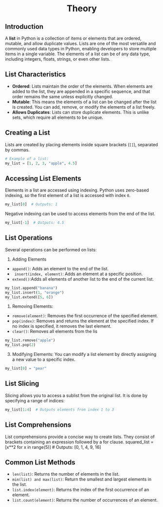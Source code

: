 <h1 style="text-align: center;">Theory</h1>

## Introduction
A **list** in Python is a collection of items or elements that are ordered, mutable, and allow duplicate values. Lists are one of the most versatile and commonly used data types in Python, enabling developers to store multiple items in a single variable. The elements of a list can be of any data type, including integers, floats, strings, or even other lists.

## List Characteristics
- **Ordered**: Lists maintain the order of the elements. When elements are added to the list, they are appended in a specific sequence, and that order remains the same unless explicitly changed.
- **Mutable**: This means the elements of a list can be changed after the list is created. You can add, remove, or modify the elements of a list freely.
- **Allows Duplicates**: Lists can store duplicate elements. This is unlike sets, which require all elements to be unique.

## Creating a List
Lists are created by placing elements inside square brackets (`[]`), separated by commas.

```python
# Example of a list:
my_list = [1, 2, 3, "apple", 4.5]
```
## Accessing List Elements
Elements in a list are accessed using indexing. Python uses zero-based indexing, so the first element of a list is accessed with index `0`.

```python
my_list[0]  # Outputs: 1
```

Negative indexing can be used to access elements from the end of the list.
```python
my_list[-1]  # Outputs: 4.5
```
## List Operations
Several operations can be performed on lists:
1. Adding Elements
- `append()`:  Adds an element to the end of the list.
- ` insert(index, element)`: Adds an element at a specific position. 
- `extend()`:Adds all elements of another list to the end of the current list.
```python
my_list.append("banana")
my_list.insert(1, "orange")
my_list.extend([5, 6])
```

1. Removing Elements:
- `remove(element)`: Removes the first occurrence of the specified element.
- `pop(index)`: Removes and returns the element at the specified index. If no index is specified, it removes the last element.
- `clear()`: Removes all elements from the lis
```python
my_list.remove("apple")
my_list.pop(2)
```
3. Modifying Elements:
You can modify a list element by directly assigning a new value to a specific index.

```python
my_list[0] = "pear"
```
## List Slicing
Slicing allows you to access a sublist from the original list. It is done by specifying a range of indices:
```python
my_list[1:4]  # Outputs elements from index 1 to 3
```

## List Comprehensions
List comprehensions provide a concise way to create lists. They consist of brackets containing an expression followed by a for clause.
squared_list = [x**2 for x in range(5)]  # Outputs: [0, 1, 4, 9, 16]

## Common List Methods
- `len(list)`: Returns the number of elements in the list.
- `min(list) and max(list)`: Return the smallest and largest elements in the list.
- `list.index(element)`: Returns the index of the first occurrence of an element.
- `list.count(element)`: Returns the number of occurrences of an element.